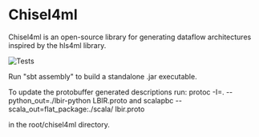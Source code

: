 # Chisel4ml
Chisel4ml is an open-source library for generating dataflow architectures inspired by the hls4ml library.

![Tests](https://github.com/jurevreca12/chisel4ml/actions/workflows/tests.yml/badge.svg)

Run "sbt assembly" to build a standalone .jar executable.

To update the protobuffer generated descriptions run:
    protoc -I=. --python_out=./lbir-python LBIR.proto and
    scalapbc --scala_out=flat_package:./scala/ lbir.proto

in the root/chisel4ml directory.
